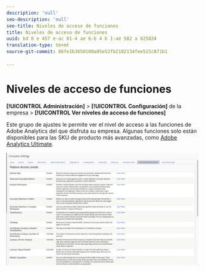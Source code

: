 ```yaml
---
description: 'null'
seo-description: 'null'
seo-title: Niveles de acceso de funciones
title: Niveles de acceso de funciones
uuid: bd 8 e 457 e-ac 81-4 ae 6-b 4 b 1-ae 582 a 025024
translation-type: tm+mt
source-git-commit: 86fe1b3650100a05e52fb2102134fee515c871b1

---
```



# Niveles de acceso de funciones

**[!UICONTROL Administración]** &gt; **[!UICONTROL Configuración]** de la empresa &gt; **[!UICONTROL Ver niveles de acceso de funciones]**

Este grupo de ajustes le permite ver el nivel de acceso a las funciones de Adobe Analytics del que disfruta su empresa. Algunas funciones solo están disponibles para las SKU de producto más avanzadas, como [Adobe Analytics Ultimate](https://www.adobe.com/data-analytics-cloud/analytics/ultimate.html).

![](assets/feature-access-levels.png)

